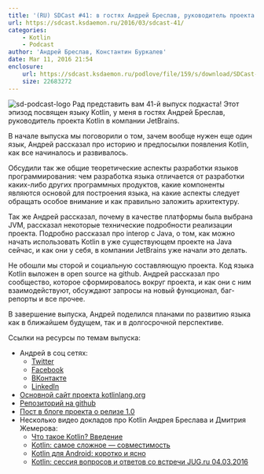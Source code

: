 ```yaml
---
title: '(RU) SDCast #41: в гостях Андрей Бреслав, руководитель проекта Kotlin в компании JetBrains'
url: https://sdcast.ksdaemon.ru/2016/03/sdcast-41/
categories:
    - Kotlin
    - Podcast
author: 'Андрей Бреслав, Константин Буркалев'
date: Mar 11, 2016 21:54
enclosure:
    url: https://sdcast.ksdaemon.ru/podlove/file/159/s/download/SDCast-41.ogg
    size: 22683272
---
```

![sd-podcast-logo](https://sdcast.ksdaemon.ru/wp-content/uploads/2014/06/sd-podcast-logo-200x200.png) Рад представить вам 41-й выпуск подкаста! Этот эпизод посвящен языку Kotlin, у меня в гостях Андрей Бреслав, руководитель проекта Kotlin в компании JetBrains.

В начале выпуска мы поговорили о том, зачем вообще нужен еще один язык, Андрей рассказал про историю и предпосылки появления Kotlin, как все начиналось и развивалось.

Обсудили так же общие теоретические аспекты разработки языков программирования: чем разработка языка отличается от разработки каких-либо других программных продуктов, какие компоненты являются основой для построения языка, на какие аспекты следует обращать особое внимание и как правильно заложить архитектуру.

Так же Андрей рассказал, почему в качестве платформы была выбрана JVM, рассказал некоторые технические подробности реализации проекта. Подробно рассказал про interop с Java, о том, как можно начать использовать Kotlin в уже существующем проекте на Java сейчас, и как они у себя, в компании JetBrains уже начали это делать.

Не обошли мы сторой и социальную составляющую проекта. Код языка Kotlin выложен в open source на github. Андрей рассказал про сообщество, которое сформировалось вокруг проекта, и как они с ним взаимодействуют, обсуждают запросы на новый функционал, баг-репорты и все прочее.

В завершение выпуска, Андрей поделился планами по развитию языка как в ближайшем будущем, так и в долгосрочной перспективе.

Ссылки на ресурсы по темам выпуска:

* Андрей в соц сетях:
  * [Twitter](https://twitter.com/abreslav)
  * [Facebook](https://fb.com/abreslav)
  * [ВКонтакте](https://vk.com/abreslav)
  * [LinkedIn](https://www.linkedin.com/in/abreslav)
* [Основной сайт проекта kotlinlang.org](https://kotlinlang.org/)
* [Репозиторий на github](https://github.com/JetBrains/kotlin)
* [Пост в блоге проекта о релизе 1.0](http://blog.jetbrains.com/kotlin/2016/02/kotlin-1-0-released-pragmatic-language-for-jvm-and-android/)
* Несколько видео докладов про Kotlin Андрея Бреслава и Дмитрия Жемерова:
  * [Что такое Kotlin? Введение](https://www.youtube.com/watch?v=HWyd1gYMkl0)
  * [Kotlin: самое сложное — совместимость](https://www.youtube.com/watch?v=LWFx4QWrTyo)
  * [Kotlin для Android: коротко и ясно](https://www.youtube.com/watch?v=VU_L2_XGQ9s)
  * [Kotlin: сессия вопросов и ответов со встречи JUG.ru 04.03.2016](https://www.youtube.com/watch?v=YOmdOTlhZa8)

